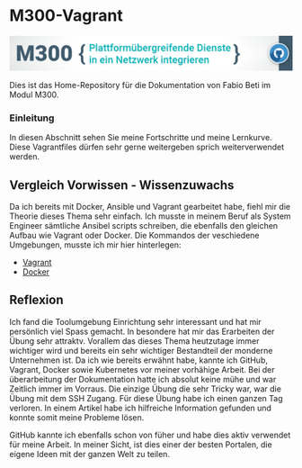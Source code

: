 # M300-Vagrant

![M300-Banner](https://github.com/firedotwater/M300-Services/blob/main/images/Banner_M300_GitHub-Repository.png)

Dies ist das Home-Repository für die Dokumentation von Fabio Beti im Modul M300.

### Einleitung

In diesen Abschnitt sehen Sie meine Fortschritte und meine Lernkurve. Diese Vagrantfiles dürfen sehr gerne weitergeben sprich weiterverwendet werden.


## Vergleich Vorwissen - Wissenzuwachs

Da ich bereits mit Docker, Ansible und Vagrant gearbeitet habe, fiehl mir die Theorie dieses Thema sehr einfach. Ich musste in meinem Beruf als System Engineer sämtliche Ansibel scripts schreiben, die ebenfalls den gleichen Aufbau wie Vagrant oder Docker. Die Kommandos der veschiedene Umgebungen, musste ich mir hier hinterlegen:

* [Vagrant](https://github.com/firedotwater/M300-Services/tree/main/20-Infrastruktur)
* [Docker](https://github.com/firedotwater/M300-Services/tree/main/30-Container)



## Reflexion

Ich fand die Toolumgebung Einrichtung sehr interessant und hat mir persönlich viel Spass gemacht. In besondere hat mir das Erarbeiten der Übung sehr attraktv. Vorallem das dieses Thema heutzutage immer wichtiger wird und bereits ein sehr wichtiger Bestandteil der monderne Unternehmen ist. Da ich wie bereits erwähnt habe, kannte ich GitHub, Vagrant, Docker sowie Kubernetes vor meiner vorhähige Arbeit. Bei der überarbeitung der Dokumentation hatte ich absolut keine mühe und war Zeitlich immer im Vorraus. Die einzige Übung die sehr Tricky war, war die Übung mit dem SSH Zugang. Für diese Übung habe ich einen ganzen Tag verloren. In einem Artikel habe ich hilfreiche Information gefunden und konnte somit meine Probleme lösen.

GitHub kannte ich ebenfalls schon von füher und habe dies aktiv verwendet für meine Arbeit. In meiner Sicht, ist dies einer der besten Portalen, die eigene Ideen mit der ganzen Welt zu teilen.
